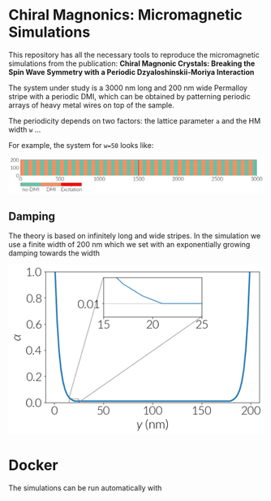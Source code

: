 # Chiral Magnonics: Micromagnetic Simulations

This repository has all the necessary tools to reproduce the micromagnetic
simulations from the publication: **Chiral Magnonic Crystals: Breaking the Spin
Wave Symmetry with a Periodic Dzyaloshinskii-Moriya Interaction**

The system under study is a 3000 nm long and 200 nm wide Permalloy stripe with
a periodic DMI, which can be obtained by patterning periodic arrays of heavy
metal wires on top of the sample.

The periodicity depends on two factors: the lattice parameter `a` and the HM width `w` ...

For example, the system for `w=50` looks like:

![](images/simulation_system_a100nm_w50nm.png)

## Damping

The theory is based on infinitely long and wide stripes. In the simulation
we use a finite width of 200 nm which we set with an exponentially growing
damping towards the width

![](images/exponential_damping_along_width.png)

# Docker

The simulations can be run automatically with
